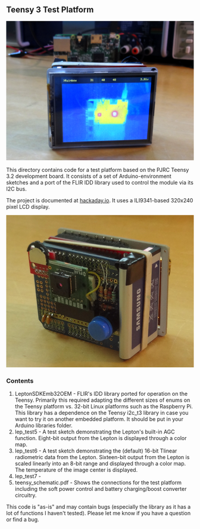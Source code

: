 ## Teensy 3 Test Platform

![Teensy Thermal Imaging Camera](pictures/display_pi_rainbow.png)

This directory contains code for a test platform based on the PJRC Teensy 3.2 development board.  It consists of a set of Arduino-environment sketches and a port of the FLIR IDD library used to control the module via its I2C bus.

The project is documented at [hackaday.io](https://hackaday.io/project/159615-lepton-35-thermal-imaging-camera).  It uses a ILI9341-based 320x240 pixel LCD display.

![Teensy Thermal Imaging Camera](pictures/unit_left.png)

### Contents

1. LeptonSDKEmb32OEM - FLIR's IDD library ported for operation on the Teensy.  Primarily this required adapting the different sizes of enums on the Teensy platform vs. 32-bit Linux platforms such as the Raspberry Pi.  This library has a dependence on the Teensy i2c_t3 library in case you want to try it on another embedded platform.  It should be put in your Arduino libraries folder.
2. lep_test5 - A test sketch demonstrating the Lepton's built-in AGC function.  Eight-bit output from the Lepton is displayed through a color map.
3. lep_test6 - A test sketch demonstrating the (default) 16-bit Tlinear radiometric data from the Lepton.  Sixteen-bit output from the Lepton is scaled linearly into an 8-bit range and displayed through a color map.  The temperature of the image center is displayed.
4. lep_test7 - 
5. teensy_schematic.pdf - Shows the connections for the test platform including the soft power control and battery charging/boost converter circuitry.

This code is "as-is" and may contain bugs (especially the library as it has a lot of functions I haven't tested).  Please let me know if you have a question or find a bug.
